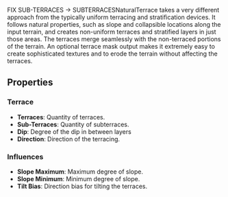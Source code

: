 FIX SUB-TERRACES -> SUBTERRACESNaturalTerrace takes a very different approach from the typically uniform terracing and stratification devices. It follows natural properties, such as slope and collapsible locations along the input terrain, and creates non-uniform terraces and stratified layers in just those areas. The terraces merge seamlessly with the non-terraced portions of the terrain. An optional terrace mask output makes it extremely easy to create sophisticated textures and to erode the terrain without affecting the terraces. 

## Properties
 
### Terrace 

- **Terraces**: Quantity of terraces.
- **Sub-Terraces**: Quantity of subterraces.
- **Dip**: Degree of the dip in between layers
- **Direction**: Direction of the terracing.

### Influences 

- **Slope Maximum**: Maximum degree of slope.
- **Slope Minimum**: Minimum degree of slope.
- **Tilt Bias**: Direction bias for tilting the terraces.




